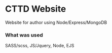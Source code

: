 # CTTD Website
Website for author using Node/Express/MongoDB

### What was used
SASS/scss,
JS/Jquery,
Node,
EJS
